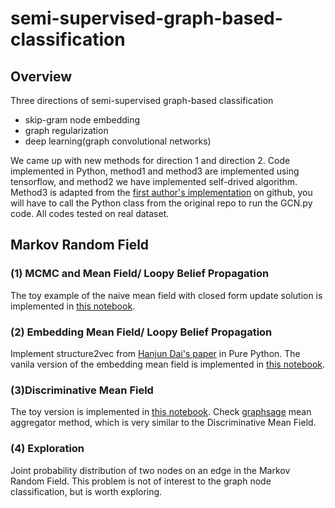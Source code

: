 # semi-supervised-graph-based-classification
## Overview
Three directions of semi-supervised graph-based classification
* skip-gram node embedding
* graph regularization
* deep learning(graph convolutional networks)

We came up with new methods for direction 1 and direction 2. Code implemented in Python, method1 and method3 are implemented using tensorflow, and method2 we have implemented self-drived algorithm. Method3 is adapted from the [first author's implementation](https://github.com/tkipf/gcn) on github, you will have to call the Python class from the original repo to run the GCN.py code. All codes tested on real dataset. 

## Markov Random Field
### (1) MCMC and Mean Field/ Loopy Belief Propagation
The toy example of the naive mean field with closed form update solution is implemented in [this notebook](https://github.com/DanqingZ/semi-supervised-graph-based-classification/blob/master/mean_field.ipynb). 

### (2) Embedding Mean Field/ Loopy Belief Propagation
Implement structure2vec from [Hanjun Dai's paper](https://arxiv.org/abs/1603.05629) in Pure Python. The vanila version of the embedding mean field is implemented in [this notebook](https://github.com/DanqingZ/semi-supervised-graph-based-classification/blob/master/mean_field.ipynb).

### (3)Discriminative Mean Field
The toy version is implemented in [this notebook](https://github.com/DanqingZ/semi-supervised-graph-based-classification/blob/master/structure2vec_toy.ipynb). Check [graphsage](https://github.com/williamleif/GraphSAGE) mean aggregator method, which is very similar to the Discriminative Mean Field.

### (4) Exploration
Joint probability distribution of two nodes on an edge in the Markov Random Field. This problem is not of interest to the graph node classification, but is worth exploring.
